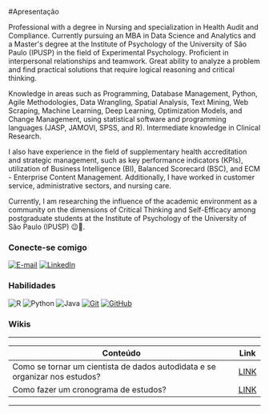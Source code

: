 #Apresentação 

Professional with a degree in Nursing and specialization in Health Audit and Compliance. Currently pursuing an MBA in Data Science and Analytics and a Master's degree at the Institute of Psychology of the University of São Paulo (IPUSP) in the field of Experimental Psychology. Proficient in interpersonal relationships and teamwork. Great ability to analyze a problem and find practical solutions that require logical reasoning and critical thinking.

Knowledge in areas such as Programming, Database Management, Python, Agile Methodologies, Data Wrangling, Spatial Analysis, Text Mining, Web Scraping, Machine Learning, Deep Learning, Optimization Models, and Change Management, using statistical software and programming languages (JASP, JAMOVI, SPSS, and R). Intermediate knowledge in Clinical Research.

I also have experience in the field of supplementary health accreditation and strategic management, such as key performance indicators (KPIs), utilization of Business Intelligence (BI), Balanced Scorecard (BSC), and ECM - Enterprise Content Management. Additionally, I have worked in customer service, administrative sectors, and nursing care.

Currently, I am researching the influence of the academic environment as a community on the dimensions of Critical Thinking and Self-Efficacy among postgraduate students at the Institute of Psychology of the University of São Paulo (IPUSP) 😉🚀.


### Conecte-se comigo

[![E-mail](https://img.shields.io/badge/-Email-000?style=for-the-badge&logo=microsoft-outlook&logoColor=E94D5F)](mailto:natali.lourenco.nasc@gmail.com)
[![LinkedIn](https://img.shields.io/badge/-LinkedIn-000?style=for-the-badge&logo=linkedin&logoColor=30A3DC)](https://www.linkedin.com/in/natali-louren%C3%A7o-nascimento-8408bb239/?locale=pt_BR)


### Habilidades
![R](https://img.shields.io/badge/R-000?style=for-the-badge&logo=R&logoColor=30A3DC)
![Python](https://img.shields.io/badge/Python-000?style=for-the-badge&logo=phyton&logoColor=E94D5F)
![Java](https://img.shields.io/badge/Java-000?style=for-the-badge&logo=java&logoColor=30A3DC)
[![Git](https://img.shields.io/badge/Git-000?style=for-the-badge&logo=git&logoColor=E94D5F)](https://git-scm.com/doc) 
[![GitHub](https://img.shields.io/badge/GitHub-000?style=for-the-badge&logo=github&logoColor=30A3DC)](https://docs.github.com/)

### Wikis 
-----------
| Conteúdo | Link | 
|--------  | ----- | 
| Como se tornar um cientista de dados autodidata e se organizar nos estudos? | [LINK](https://github.com/nataliloure/datasciencelearning/wiki/Como-se-tornar-um-cientista-de-dados-autodidata-e-se-organizar-nos-estudos%3F) |
|Como fazer um cronograma de estudos?|[LINK](https://github.com/nataliloure/datasciencelearning/wiki/Como-fazer-um-cronograma-de-estudos%3F)|

---
